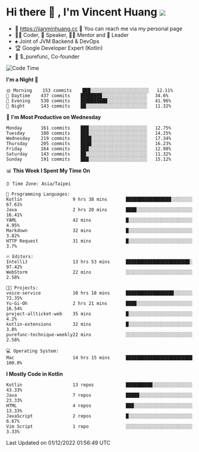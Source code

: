 # Hi there 👋 , I'm Vincent Huang ![](https://komarev.com/ghpvc/?username=Jian-Min-Huang)
- 💎 https://jianminhuang.cc 🙋 You can reach me via my personal page
- 👨‍💻 Coder, 🎤 Speaker, 👨‍🏫 Mentor and 🚀 Leader
- ♠️ Joint of JVM Backend & DevOps
- 🏆 Google Developer Expert (Kotlin)
- 💼 $_purefunc, Co-founder

<!--START_SECTION:waka-->
![Code Time](http://img.shields.io/badge/Code%20Time-1%2C265%20hrs%2050%20mins-blue)

**I'm a Night 🦉** 

```text
🌞 Morning    153 commits    ███░░░░░░░░░░░░░░░░░░░░░░   12.11% 
🌆 Daytime    437 commits    ████████░░░░░░░░░░░░░░░░░   34.6% 
🌃 Evening    530 commits    ██████████░░░░░░░░░░░░░░░   41.96% 
🌙 Night      143 commits    ██░░░░░░░░░░░░░░░░░░░░░░░   11.32%

```
📅 **I'm Most Productive on Wednesday** 

```text
Monday       161 commits    ███░░░░░░░░░░░░░░░░░░░░░░   12.75% 
Tuesday      180 commits    ███░░░░░░░░░░░░░░░░░░░░░░   14.25% 
Wednesday    219 commits    ████░░░░░░░░░░░░░░░░░░░░░   17.34% 
Thursday     205 commits    ████░░░░░░░░░░░░░░░░░░░░░   16.23% 
Friday       164 commits    ███░░░░░░░░░░░░░░░░░░░░░░   12.98% 
Saturday     143 commits    ██░░░░░░░░░░░░░░░░░░░░░░░   11.32% 
Sunday       191 commits    ███░░░░░░░░░░░░░░░░░░░░░░   15.12%

```


📊 **This Week I Spent My Time On** 

```text
⌚︎ Time Zone: Asia/Taipei

💬 Programming Languages: 
Kotlin                   9 hrs 38 mins       █████████████████░░░░░░░░   67.61% 
Java                     2 hrs 20 mins       ████░░░░░░░░░░░░░░░░░░░░░   16.41% 
YAML                     42 mins             █░░░░░░░░░░░░░░░░░░░░░░░░   4.95% 
Markdown                 32 mins             █░░░░░░░░░░░░░░░░░░░░░░░░   3.82% 
HTTP Request             31 mins             █░░░░░░░░░░░░░░░░░░░░░░░░   3.7%

🔥 Editors: 
IntelliJ                 13 hrs 53 mins      ████████████████████████░   97.42% 
WebStorm                 22 mins             ░░░░░░░░░░░░░░░░░░░░░░░░░   2.58%

🐱‍💻 Projects: 
voice-service            10 hrs 18 mins      ██████████████████░░░░░░░   72.35% 
Yu-Gi-Oh                 2 hrs 21 mins       ████░░░░░░░░░░░░░░░░░░░░░   16.54% 
project-allticket-web    35 mins             █░░░░░░░░░░░░░░░░░░░░░░░░   4.2% 
kotlin-extensions        32 mins             █░░░░░░░░░░░░░░░░░░░░░░░░   3.8% 
purefunc-technique-weekly22 mins             ░░░░░░░░░░░░░░░░░░░░░░░░░   2.58%

💻 Operating System: 
Mac                      14 hrs 15 mins      █████████████████████████   100.0%

```

**I Mostly Code in Kotlin** 

```text
Kotlin                   13 repos            ██████████░░░░░░░░░░░░░░░   43.33% 
Java                     7 repos             █████░░░░░░░░░░░░░░░░░░░░   23.33% 
HTML                     4 repos             ███░░░░░░░░░░░░░░░░░░░░░░   13.33% 
JavaScript               2 repos             █░░░░░░░░░░░░░░░░░░░░░░░░   6.67% 
Vim Script               1 repo              ░░░░░░░░░░░░░░░░░░░░░░░░░   3.33%

```



 Last Updated on 01/12/2022 01:56:49 UTC
<!--END_SECTION:waka-->

